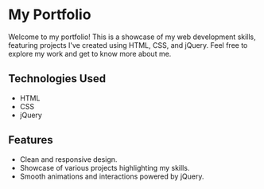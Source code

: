 # My Portfolio

Welcome to my portfolio! This is a showcase of my web development skills, featuring projects I've created using HTML, CSS, and jQuery. Feel free to explore my work and get to know more about me.

## Technologies Used

- HTML
- CSS
- jQuery

## Features

- Clean and responsive design.
- Showcase of various projects highlighting my skills.
- Smooth animations and interactions powered by jQuery.

